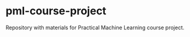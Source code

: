 pml-course-project
==================

Repository with materials for Practical Machine Learning course project.
